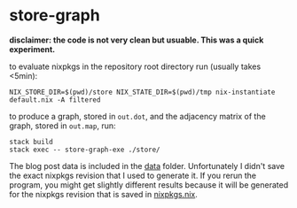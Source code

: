 # store-graph

**disclaimer: the code is not very clean but usuable. This was a quick
experiment.**

to evaluate nixpkgs in the repository root directory run (usually takes <5min):

```
NIX_STORE_DIR=$(pwd)/store NIX_STATE_DIR=$(pwd)/tmp nix-instantiate default.nix -A filtered
```

to produce a graph, stored in `out.dot`, and the adjacency matrix of the graph,
stored in `out.map`, run:

```
stack build
stack exec -- store-graph-exe ./store/
```

The blog post data is included in the [data](./data) folder. Unfortunately I
didn't save the exact nixpkgs revision that I used to generate it. If you rerun
the program, you might get slightly different results because it will be
generated for the nixpkgs revision that is saved in
[nixpkgs.nix](./nixpkgs.nix).

